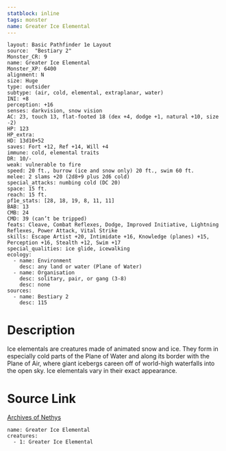 ```yaml
---
statblock: inline
tags: monster
name: Greater Ice Elemental
---
```

```statblock
layout: Basic Pathfinder 1e Layout
source:  "Bestiary 2"
Monster_CR: 9
name: Greater Ice Elemental
Monster_XP: 6400
alignment: N
size: Huge
type: outsider
subtype: (air, cold, elemental, extraplanar, water)
INI: +8
perception: +16
senses: darkvision, snow vision
AC: 23, touch 13, flat-footed 18 (dex +4, dodge +1, natural +10, size -2)
HP: 123
HP_extra: 
HD: 13d10+52
saves: Fort +12, Ref +14, Will +4
immune: cold, elemental traits
DR: 10/-
weak: vulnerable to fire
speed: 20 ft., burrow (ice and snow only) 20 ft., swim 60 ft.
melee: 2 slams +20 (2d8+9 plus 2d6 cold)
special_attacks: numbing cold (DC 20)
space: 15 ft.
reach: 15 ft.
pf1e_stats: [28, 18, 19, 8, 11, 11]
BAB: 13
CMB: 24
CMD: 39 (can’t be tripped)
feats: Cleave, Combat Reflexes, Dodge, Improved Initiative, Lightning Reflexes, Power Attack, Vital Strike
skills: Escape Artist +20, Intimidate +16, Knowledge (planes) +15, Perception +16, Stealth +12, Swim +17
special_qualities: ice glide, icewalking
ecology:
  - name: Environment
    desc: any land or water (Plane of Water)
  - name: Organisation
    desc: solitary, pair, or gang (3-8)
    desc: none
sources:
  - name: Bestiary 2
    desc: 115
```
# Description
Ice elementals are creatures made of animated snow and ice. They form in especially cold parts of the Plane of Water and along its border with the Plane of Air, where giant icebergs careen off of world-high waterfalls into the open sky. Ice elementals vary in their exact appearance.
# Source Link
[Archives of Nethys](https://aonprd.com/MonsterDisplay.aspx?ItemName=Greater%20Ice%20Elemental)
```encounter-table
name: Greater Ice Elemental
creatures:
  - 1: Greater Ice Elemental
```
